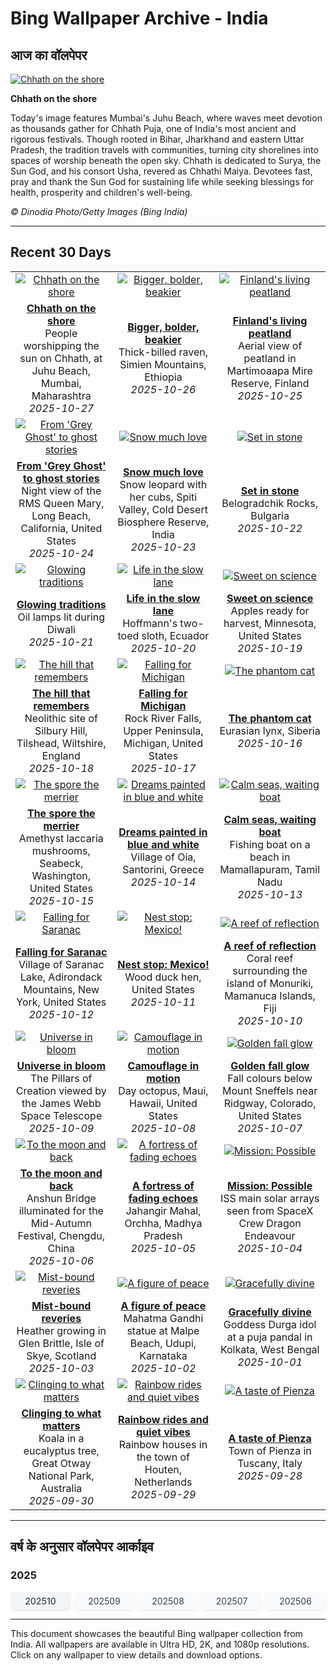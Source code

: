 # Bing Wallpaper Archive - India

## आज का वॉलपेपर

[![Chhath on the shore](https://www.bing.com/th?id=OHR.ChhathPuja_EN-IN6737950149_UHD.jpg&pid=hp&w=2560)](https://bing.codexun.com/in/detail/20251027)

**Chhath on the shore**

Today's image features Mumbai's Juhu Beach, where waves meet devotion as thousands gather for Chhath Puja, one of India's most ancient and rigorous festivals. Though rooted in Bihar, Jharkhand and eastern Uttar Pradesh, the tradition travels with communities, turning city shorelines into spaces of worship beneath the open sky. Chhath is dedicated to Surya, the Sun God, and his consort Usha, revered as Chhathi Maiya. Devotees fast, pray and thank the Sun God for sustaining life while seeking blessings for health, prosperity and children's well-being.

*© Dinodia Photo/Getty Images (Bing India)*

---

## Recent 30 Days

| | | |
|:---:|:---:|:---:|
| [![Chhath on the shore](https://www.bing.com/th?id=OHR.ChhathPuja_EN-IN6737950149_UHD.jpg&pid=hp&w=2560)](https://bing.codexun.com/in/detail/20251027) | [![Bigger, bolder, beakier](https://www.bing.com/th?id=OHR.AfricanRaven_EN-IN6796929078_UHD.jpg&pid=hp&w=2560)](https://bing.codexun.com/in/detail/20251026) | [![Finland's living peatland](https://www.bing.com/th?id=OHR.MartimoaapaFinland_EN-IN6497772710_UHD.jpg&pid=hp&w=2560)](https://bing.codexun.com/in/detail/20251025) | 
| **[Chhath on the shore](https://bing.codexun.com/in/detail/20251027)**<br>People worshipping the sun on Chhath, at Juhu Beach, Mumbai, Maharashtra<br>*2025-10-27* | **[Bigger, bolder, beakier](https://bing.codexun.com/in/detail/20251026)**<br>Thick-billed raven, Simien Mountains, Ethiopia<br>*2025-10-26* | **[Finland's living peatland](https://bing.codexun.com/in/detail/20251025)**<br>Aerial view of peatland in Martimoaapa Mire Reserve, Finland<br>*2025-10-25* | 
| [![From 'Grey Ghost' to ghost stories](https://www.bing.com/th?id=OHR.QueenMary_EN-IN6335003575_UHD.jpg&pid=hp&w=2560)](https://bing.codexun.com/in/detail/20251024) | [![Snow much love](https://www.bing.com/th?id=OHR.SnowLeopard_EN-IN6193206285_UHD.jpg&pid=hp&w=2560)](https://bing.codexun.com/in/detail/20251023) | [![Set in stone](https://www.bing.com/th?id=OHR.BulgariaRocks_EN-IN6060043894_UHD.jpg&pid=hp&w=2560)](https://bing.codexun.com/in/detail/20251022) | 
| **[From 'Grey Ghost' to ghost stories](https://bing.codexun.com/in/detail/20251024)**<br>Night view of the RMS Queen Mary, Long Beach, California, United States<br>*2025-10-24* | **[Snow much love](https://bing.codexun.com/in/detail/20251023)**<br>Snow leopard with her cubs, Spiti Valley, Cold Desert Biosphere Reserve, India<br>*2025-10-23* | **[Set in stone](https://bing.codexun.com/in/detail/20251022)**<br>Belogradchik Rocks, Bulgaria<br>*2025-10-22* | 
| [![Glowing traditions](https://www.bing.com/th?id=OHR.OilLamps_EN-IN0305267650_UHD.jpg&pid=hp&w=2560)](https://bing.codexun.com/in/detail/20251021) | [![Life in the slow lane](https://www.bing.com/th?id=OHR.HoffmansSloth_EN-IN5791944610_UHD.jpg&pid=hp&w=2560)](https://bing.codexun.com/in/detail/20251020) | [![Sweet on science](https://www.bing.com/th?id=OHR.AppleHarvest_EN-IN5534604736_UHD.jpg&pid=hp&w=2560)](https://bing.codexun.com/in/detail/20251019) | 
| **[Glowing traditions](https://bing.codexun.com/in/detail/20251021)**<br>Oil lamps lit during Diwali<br>*2025-10-21* | **[Life in the slow lane](https://bing.codexun.com/in/detail/20251020)**<br>Hoffmann's two-toed sloth, Ecuador<br>*2025-10-20* | **[Sweet on science](https://bing.codexun.com/in/detail/20251019)**<br>Apples ready for harvest, Minnesota, United States<br>*2025-10-19* | 
| [![The hill that remembers](https://www.bing.com/th?id=OHR.SilburyHill_EN-IN5389984982_UHD.jpg&pid=hp&w=2560)](https://bing.codexun.com/in/detail/20251018) | [![Falling for Michigan](https://www.bing.com/th?id=OHR.RockRiverFalls_EN-IN5207367591_UHD.jpg&pid=hp&w=2560)](https://bing.codexun.com/in/detail/20251017) | [![The phantom cat](https://www.bing.com/th?id=OHR.SiberianLynx_EN-IN1490502739_UHD.jpg&pid=hp&w=2560)](https://bing.codexun.com/in/detail/20251016) | 
| **[The hill that remembers](https://bing.codexun.com/in/detail/20251018)**<br>Neolithic site of Silbury Hill, Tilshead, Wiltshire, England<br>*2025-10-18* | **[Falling for Michigan](https://bing.codexun.com/in/detail/20251017)**<br>Rock River Falls, Upper Peninsula, Michigan, United States<br>*2025-10-17* | **[The phantom cat](https://bing.codexun.com/in/detail/20251016)**<br>Eurasian lynx, Siberia<br>*2025-10-16* | 
| [![The spore the merrier](https://www.bing.com/th?id=OHR.AmethystLaccaria_EN-IN1327848044_UHD.jpg&pid=hp&w=2560)](https://bing.codexun.com/in/detail/20251015) | [![Dreams painted in blue and white](https://www.bing.com/th?id=OHR.OiaSantorini_EN-IN1120659407_UHD.jpg&pid=hp&w=2560)](https://bing.codexun.com/in/detail/20251014) | [![Calm seas, waiting boat](https://www.bing.com/th?id=OHR.MamallapuramBoat_EN-IN7710066435_UHD.jpg&pid=hp&w=2560)](https://bing.codexun.com/in/detail/20251013) | 
| **[The spore the merrier](https://bing.codexun.com/in/detail/20251015)**<br>Amethyst laccaria mushrooms, Seabeck, Washington, United States<br>*2025-10-15* | **[Dreams painted in blue and white](https://bing.codexun.com/in/detail/20251014)**<br>Village of Oia, Santorini, Greece<br>*2025-10-14* | **[Calm seas, waiting boat](https://bing.codexun.com/in/detail/20251013)**<br>Fishing boat on a beach in Mamallapuram, Tamil Nadu<br>*2025-10-13* | 
| [![Falling for Saranac](https://www.bing.com/th?id=OHR.SaranacLake_EN-IN0774753637_UHD.jpg&pid=hp&w=2560)](https://bing.codexun.com/in/detail/20251012) | [![Nest stop: Mexico!](https://www.bing.com/th?id=OHR.WoodDuckHen_EN-IN0584855660_UHD.jpg&pid=hp&w=2560)](https://bing.codexun.com/in/detail/20251011) | [![A reef of reflection](https://www.bing.com/th?id=OHR.MonurikiFiji_EN-IN0435648198_UHD.jpg&pid=hp&w=2560)](https://bing.codexun.com/in/detail/20251010) | 
| **[Falling for Saranac](https://bing.codexun.com/in/detail/20251012)**<br>Village of Saranac Lake, Adirondack Mountains, New York, United States<br>*2025-10-12* | **[Nest stop: Mexico!](https://bing.codexun.com/in/detail/20251011)**<br>Wood duck hen, United States<br>*2025-10-11* | **[A reef of reflection](https://bing.codexun.com/in/detail/20251010)**<br>Coral reef surrounding the island of Monuriki, Mamanuca Islands, Fiji<br>*2025-10-10* | 
| [![Universe in bloom](https://www.bing.com/th?id=OHR.WebbPillars_EN-IN0244722774_UHD.jpg&pid=hp&w=2560)](https://bing.codexun.com/in/detail/20251009) | [![Camouflage in motion](https://www.bing.com/th?id=OHR.OctopusCyanea_EN-IN9999645050_UHD.jpg&pid=hp&w=2560)](https://bing.codexun.com/in/detail/20251008) | [![Golden fall glow](https://www.bing.com/th?id=OHR.RidgwayAspens_EN-IN9829823825_UHD.jpg&pid=hp&w=2560)](https://bing.codexun.com/in/detail/20251007) | 
| **[Universe in bloom](https://bing.codexun.com/in/detail/20251009)**<br>The Pillars of Creation viewed by the James Webb Space Telescope<br>*2025-10-09* | **[Camouflage in motion](https://bing.codexun.com/in/detail/20251008)**<br>Day octopus, Maui, Hawaii, United States<br>*2025-10-08* | **[Golden fall glow](https://bing.codexun.com/in/detail/20251007)**<br>Fall colours below Mount Sneffels near Ridgway, Colorado, United States<br>*2025-10-07* | 
| [![To the moon and back](https://www.bing.com/th?id=OHR.AnshunBridge_EN-IN9593478408_UHD.jpg&pid=hp&w=2560)](https://bing.codexun.com/in/detail/20251006) | [![A fortress of fading echoes](https://www.bing.com/th?id=OHR.JahangirMahal_EN-IN7628563681_UHD.jpg&pid=hp&w=2560)](https://bing.codexun.com/in/detail/20251005) | [![Mission: Possible](https://www.bing.com/th?id=OHR.DragonEndeavour_EN-IN9334573576_UHD.jpg&pid=hp&w=2560)](https://bing.codexun.com/in/detail/20251004) | 
| **[To the moon and back](https://bing.codexun.com/in/detail/20251006)**<br>Anshun Bridge illuminated for the Mid-Autumn Festival, Chengdu, China<br>*2025-10-06* | **[A fortress of fading echoes](https://bing.codexun.com/in/detail/20251005)**<br>Jahangir Mahal, Orchha, Madhya Pradesh<br>*2025-10-05* | **[Mission: Possible](https://bing.codexun.com/in/detail/20251004)**<br>ISS main solar arrays seen from SpaceX Crew Dragon Endeavour<br>*2025-10-04* | 
| [![Mist-bound reveries](https://www.bing.com/th?id=OHR.SkyeHeather_EN-IN2826518684_UHD.jpg&pid=hp&w=2560)](https://bing.codexun.com/in/detail/20251003) | [![A figure of peace](https://www.bing.com/th?id=OHR.StatueGandhi_EN-IN4485364887_UHD.jpg&pid=hp&w=2560)](https://bing.codexun.com/in/detail/20251002) | [![Gracefully divine](https://www.bing.com/th?id=OHR.GoddessDurga2025_EN-IN4254679403_UHD.jpg&pid=hp&w=2560)](https://bing.codexun.com/in/detail/20251001) | 
| **[Mist-bound reveries](https://bing.codexun.com/in/detail/20251003)**<br>Heather growing in Glen Brittle, Isle of Skye, Scotland<br>*2025-10-03* | **[A figure of peace](https://bing.codexun.com/in/detail/20251002)**<br>Mahatma Gandhi statue at Malpe Beach, Udupi, Karnataka<br>*2025-10-02* | **[Gracefully divine](https://bing.codexun.com/in/detail/20251001)**<br>Goddess Durga idol at a puja pandal in Kolkata, West Bengal<br>*2025-10-01* | 
| [![Clinging to what matters](https://www.bing.com/th?id=OHR.EucalyptusKoala_EN-IN3734256942_UHD.jpg&pid=hp&w=2560)](https://bing.codexun.com/in/detail/20250930) | [![Rainbow rides and quiet vibes](https://www.bing.com/th?id=OHR.HoutenHouses_EN-IN3573740286_UHD.jpg&pid=hp&w=2560)](https://bing.codexun.com/in/detail/20250929) | [![A taste of Pienza](https://www.bing.com/th?id=OHR.PienzaItaly_EN-IN3424027062_UHD.jpg&pid=hp&w=2560)](https://bing.codexun.com/in/detail/20250928) | 
| **[Clinging to what matters](https://bing.codexun.com/in/detail/20250930)**<br>Koala in a eucalyptus tree, Great Otway National Park, Australia<br>*2025-09-30* | **[Rainbow rides and quiet vibes](https://bing.codexun.com/in/detail/20250929)**<br>Rainbow houses in the town of Houten, Netherlands<br>*2025-09-29* | **[A taste of Pienza](https://bing.codexun.com/in/detail/20250928)**<br>Town of Pienza in Tuscany, Italy<br>*2025-09-28* | 


---

## वर्ष के अनुसार वॉलपेपर आर्काइव

### 2025
<div style="display: grid; grid-template-columns: repeat(auto-fit, minmax(80px, 1fr)); gap: 6px; margin: 12px 0;">
<a href="https://bing.codexun.com/in/archive/202510" style="padding: 6px 12px; font-size: 14px; border-radius: 6px; box-shadow: 0 1px 2px rgba(0,0,0,0.1); background-color: #f3f4f6; color: #374151; text-decoration: none; text-align: center; transition: background-color 0.2s ease; font-weight: 500;">202510</a>
<a href="https://bing.codexun.com/in/archive/202509" style="padding: 6px 12px; font-size: 14px; border-radius: 6px; box-shadow: 0 1px 2px rgba(0,0,0,0.1); background-color: #f9fafb; color: #374151; text-decoration: none; text-align: center; transition: background-color 0.2s ease;">202509</a>
<a href="https://bing.codexun.com/in/archive/202508" style="padding: 6px 12px; font-size: 14px; border-radius: 6px; box-shadow: 0 1px 2px rgba(0,0,0,0.1); background-color: #f9fafb; color: #374151; text-decoration: none; text-align: center; transition: background-color 0.2s ease;">202508</a>
<a href="https://bing.codexun.com/in/archive/202507" style="padding: 6px 12px; font-size: 14px; border-radius: 6px; box-shadow: 0 1px 2px rgba(0,0,0,0.1); background-color: #f9fafb; color: #374151; text-decoration: none; text-align: center; transition: background-color 0.2s ease;">202507</a>
<a href="https://bing.codexun.com/in/archive/202506" style="padding: 6px 12px; font-size: 14px; border-radius: 6px; box-shadow: 0 1px 2px rgba(0,0,0,0.1); background-color: #f9fafb; color: #374151; text-decoration: none; text-align: center; transition: background-color 0.2s ease;">202506</a>
</div>



---

This document showcases the beautiful Bing wallpaper collection from India. All wallpapers are available in Ultra HD, 2K, and 1080p resolutions. Click on any wallpaper to view details and download options.
